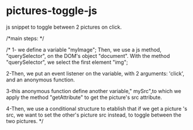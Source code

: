 # pictures-toggle-js
js snippet to toggle between 2 pictures on click.

/*main steps: */

/*
1- we define a variable "myImage"; Then, we use a js method, "querySelector", 
on the DOM's object "document". 
With the method "querySelector", we select the first element "img"; 

2-Then, we put an event listener on the variable, with 2 arguments: 'click',
 and an anonymous function.

 3-this anonymous function define  another variable," mySrc",to which 
 we apply the method "getAttribute" to get the picture's src attribute.

 4-Then, we use a conditional structure to etablish that if we get a picture 's src, 
 we want to set the other's picture src instead, to toggle between the two pictures. 
 */
